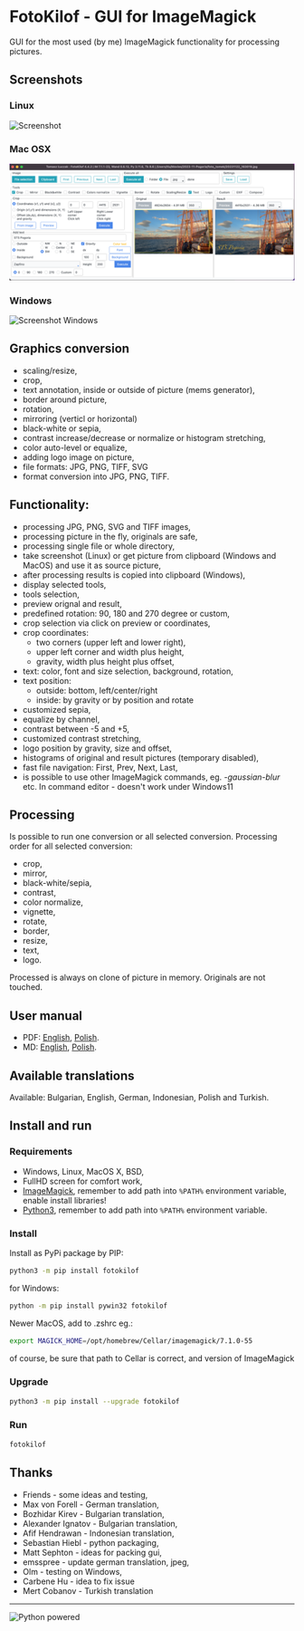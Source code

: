 # FotoKilof - GUI for ImageMagick

GUI for the most used (by me) ImageMagick functionality for processing pictures. 

## Screenshots

### Linux

![Screenshot](https://raw.githubusercontent.com/TeaM-TL/FotoKilof/master/screenshots/fotokilof_linux.png)

### Mac OSX

![Screenshot MacOS](https://raw.githubusercontent.com/TeaM-TL/FotoKilof/master/screenshots/fotokilof_macos.png)

### Windows

![Screenshot Windows](https://raw.githubusercontent.com/TeaM-TL/FotoKilof/master/screenshots/fotokilof_windows.png)

## Graphics conversion

 - scaling/resize,
 - crop,
 - text annotation, inside or outside of picture (mems generator),
 - border around picture,
 - rotation,
 - mirroring (verticl or horizontal)
 - black-white or sepia,
 - contrast increase/decrease or normalize or histogram stretching,
 - color auto-level or equalize,
 - adding logo image on picture,
 - file formats: JPG, PNG, TIFF, SVG
 - format conversion into JPG, PNG, TIFF.

## Functionality:

 - processing JPG, PNG, SVG and TIFF images,
 - processing picture in the fly, originals are safe,
 - processing single file or whole directory,
 - take screenshot (Linux) or get picture from clipboard (Windows and MacOS) and use it as source picture,
 - after processing results is copied into clipboard (Windows),
 - display selected tools,
 - tools selection,
 - preview orignal and result,
 - predefined rotation: 90, 180 and 270 degree or custom,
 - crop selection via click on preview or coordinates,
 - crop coordinates:
   - two corners (upper left and lower right),
   - upper left corner and width plus height,
   - gravity, width plus height plus offset,
 - text: color, font and size selection, background, rotation,
 - text position:
   - outside: bottom, left/center/right
   - inside: by gravity or by position and rotate
 - customized sepia,
 - equalize by channel,
 - contrast between -5 and +5,
 - customized contrast stretching,
 - logo position by gravity, size and offset,
 - histograms of original and result pictures (temporary disabled),
 - fast file navigation: First, Prev, Next, Last,
 - is possible to use other ImageMagick commands, eg. *-gaussian-blur* etc. In command editor - doesn't work under Windows11

## Processing

Is possible to run one conversion or all selected conversion.
Processing order for all selected conversion:

- crop,
- mirror,
- black-white/sepia,
- contrast,
- color normalize,
- vignette,
- rotate,
- border,
- resize,
- text,
- logo.

Processed is always on clone of picture in memory. Originals are not touched.

## User manual

- PDF: [English](https://raw.githubusercontent.com/TeaM-TL/FotoKilof/master/doc/en/fotokilof.pdf), [Polish](https://raw.githubusercontent.com/TeaM-TL/FotoKilof/master/doc/pl/fotokilof.pdf).
- MD: [English](doc/en/fotokilof.md), [Polish](doc/pl/fotokilof.md).

## Available translations

Available: Bulgarian, English, German, Indonesian, Polish and Turkish.

## Install and run

### Requirements

- Windows, Linux, MacOS X, BSD,
- FullHD screen for comfort work,
- [ImageMagick](https://imagemagick.org/), remember to add path into `%PATH%` environment variable, enable install libraries!
- [Python3](https://www.python.org/), remember to add path into `%PATH%` environment variable.

### Install

Install as PyPi package by PIP:
```bash
python3 -m pip install fotokilof
```

for Windows:
```bash
python -m pip install pywin32 fotokilof
```

Newer MacOS, add to .zshrc eg.:
```bash
export MAGICK_HOME=/opt/homebrew/Cellar/imagemagick/7.1.0-55
```
of course, be sure that path to Cellar is correct, and version of ImageMagick

### Upgrade

```bash
python3 -m pip install --upgrade fotokilof
```

### Run

```bash
fotokilof
```

## Thanks

 - Friends - some ideas and testing,
 - Max von Forell - German translation,
 - Bozhidar Kirev - Bulgarian translation,
 - Alexander Ignatov - Bulgarian translation,
 - Afif Hendrawan - Indonesian translation,
 - Sebastian Hiebl - python packaging,
 - Matt Sephton - ideas for packing gui,
 - emsspree - update german translation, jpeg,
 - Olm - testing on Windows,
 - Carbene Hu - idea to fix issue
 - Mert Cobanov - Turkish translation

---

![Python powered](python-powered.png)
